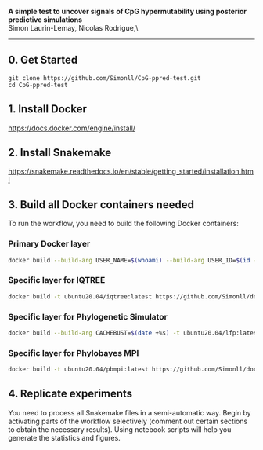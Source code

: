 **A simple test to uncover signals of CpG hypermutability using posterior predictive simulations**\
Simon Laurin-Lemay, Nicolas Rodrigue,\

---

## 0. Get Started

```
git clone https://github.com/Simonll/CpG-ppred-test.git
cd CpG-ppred-test
```
## 1. Install Docker

https://docs.docker.com/engine/install/

## 2. Install Snakemake

https://snakemake.readthedocs.io/en/stable/getting_started/installation.html

## 3. Build all Docker containers needed

To run the workflow, you need to build the following Docker containers:

### Primary Docker layer
```bash
docker build --build-arg USER_NAME=$(whoami) --build-arg USER_ID=$(id -u ${USER}) --build-arg GROUP_ID=$(id -g ${USER}) -t ubuntu20.04/basic:latest https://github.com/Simonll/docker.git#develop:/dockerfiles/basic --pull
```

### Specific layer for IQTREE
```bash
docker build -t ubuntu20.04/iqtree:latest https://github.com/Simonll/docker.git#develop:/dockerfiles/iqtree
```

### Specific layer for Phylogenetic Simulator
```bash
docker build --build-arg CACHEBUST=$(date +%s) -t ubuntu20.04/lfp:latest https://github.com/Simonll/docker.git#develop:/dockerfiles/LikelihoodFreePhylogenetics
```

### Specific layer for Phylobayes MPI
```bash
docker build -t ubuntu20.04/pbmpi:latest https://github.com/Simonll/docker.git#develop:/dockerfiles/phylobayes-mpi
```

## 4. Replicate experiments

You need to process all Snakemake files in a semi-automatic way. Begin by activating parts of the workflow selectively (comment out certain sections to obtain the necessary results). Using notebook scripts will help you generate the statistics and figures.
